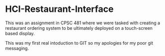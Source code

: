# HCI-Restaurant-Interface

This was an assignment in CPSC 481 where we were tasked with creating a restaurant ordering system to be ultimately deployed on a touch-screen based display.

This was my first real intoduction to GIT so my apologies for my poor git messaging.
